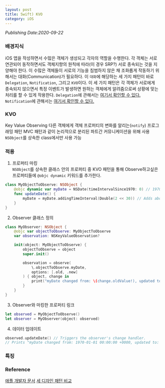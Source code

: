 ```yaml
---
layout: post
title: Swift) KVO
category: iOS
---
```

*Publishing Date:2020-09-22*

### 배경지식
iOS 앱을 작성하면서 수많은 객체가 생성되고 각자의 역할을 수행한다. 각 객체는 서로 연관되어 동작하면서도 객체지향의 원칙에 따라(이 경우 SRP?) 서로 종속되는 것을 지양해야 한다. 이 수많은 객체들이 서로의 기능을 침범하지 않은 채 조화롭게 작동하기 위해서는 대화(Communication)가 필요하다. 이 `대화`에 해당하는 세 가지 패턴이 바로 `Delegation`, `Notification`, 그리고 `KVO`이다. 이 세 가지 패턴은 각 객체가 서로에게 종속되지 않으면서 특정 이벤트가 발생하면 원하는 객체에게 알려줌으로써 상황에 맞는 처리를 할 수 있게 작용한다.
`Delegation`에 관해서는 [여기서 확인할 수 있다.]()
`Notification`에 관해서는 [여기서 확인할 수 있다.]()

### KVO
Key Value Observing
다른 객체에게 객체 프로퍼티의 변화를 알리는(`notify`) 프로그래밍 패턴
MVC 패턴과 같이 논리적으로 분리된 파트간 커뮤니케이션을 위해 사용
`NSObject`를 상속한 class에서만 사용 가능

### 적용
1. 프로퍼티 마킹  
`NSObject`를 상속한 클래스 안의 프로퍼티 중 KVO 패턴을 통해 Observe하고싶은 프로퍼티들에 `@objc dynamic` 키워드를 추가한다.
```Swift
class MyObjectToObserve: NSObject {
    @objc dynamic var myDate = NSDate(timeIntervalSince1970: 0) // 1970
    func updateDate() {
        myDate = myDate.addingTimeInterval(Double(2 << 30)) // Adds about 68 years.
    }
}
```

2. Observer 클래스 정의  
```Swift
class MyObserver: NSObject {
    @objc var objectToObserve: MyObjectToObserve
    var observation: NSKeyValueObservation?

    init(object: MyObjectToObserve) {
        objectToObserve = object
        super.init()

        observation = observe(
            \.objectToObserve.myDate,
            options: [.old, .new]
        ) { object, change in
            print("myDate changed from: \(change.oldValue!), updated to: \(change.newValue!)")
        }
    }
}
```

3. Observer와 마킹한 프로퍼티 링크  
```Swift
let observed = MyObjectToObserve()
let observer = MyObserver(object: observed)
```

4. 데이터 업데이트  
```Swift
observed.updateDate() // Triggers the observer's change handler.
// Prints "myDate changed from: 1970-01-01 00:00:00 +0000, updated to: 2038-01-19 03:14:08 +0000"
```

### 특징





### Reference
[애플 개발자 문서](https://developer.apple.com/documentation/swift/cocoa_design_patterns/using_key-value_observing_in_swift)
[세 디자인 패턴 비교](https://you9010.tistory.com/275)
